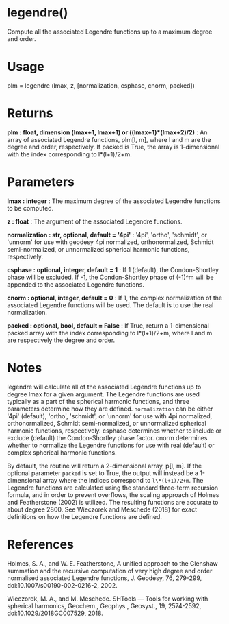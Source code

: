 # legendre()

Compute all the associated Legendre functions up to a maximum degree and
order.

# Usage

plm = legendre (lmax, z, [normalization, csphase, cnorm, packed])

# Returns

**plm : float, dimension (lmax+1, lmax+1) or ((lmax+1)\*(lmax+2)/2)**
:   An array of associated Legendre functions, plm[l, m], where l and m are the degree and order, respectively. If packed is True, the array is 1-dimensional with the index corresponding to l\*(l+1)/2+m.

# Parameters

**lmax : integer**
:   The maximum degree of the associated Legendre functions to be computed.

**z : float**
:   The argument of the associated Legendre functions.

**normalization : str, optional, default = '4pi'**
:   '4pi', 'ortho', 'schmidt', or 'unnorm' for use with geodesy 4pi normalized, orthonormalized, Schmidt semi-normalized, or unnormalized spherical harmonic functions, respectively.

**csphase : optional, integer, default = 1**
:   If 1 (default), the Condon-Shortley phase will be excluded. If -1, the Condon-Shortley phase of (-1)^m will be appended to the associated Legendre functions.

**cnorm : optional, integer, default = 0**
:   If 1, the complex normalization of the associated Legendre functions will be used. The default is to use the real normalization.

**packed : optional, bool, default = False**
:   If True, return a 1-dimensional packed array with the index corresponding to l\*(l+1)/2+m, where l and m are respectively the degree and order.

# Notes

legendre will calculate all of the associated Legendre functions up to
degree lmax for a given argument. The Legendre functions are used typically
as a part of the spherical harmonic functions, and three parameters
determine how they are defined. `normalization` can be either '4pi'
(default), 'ortho', 'schmidt', or 'unnorm' for use with 4pi normalized,
orthonormalized, Schmidt semi-normalized, or unnormalized spherical
harmonic functions, respectively. csphase determines whether to include
or exclude (default) the Condon-Shortley phase factor. cnorm determines
whether to normalize the Legendre functions for use with real (default)
or complex spherical harmonic functions.

By default, the routine will return a 2-dimensional array, p[l, m]. If the
optional parameter `packed` is set to True, the output will instead be a
1-dimensional array where the indices correspond to `l\*(l+1)/2+m`. The
Legendre functions are calculated using the standard three-term recursion
formula, and in order to prevent overflows, the scaling approach of Holmes
and Featherstone (2002) is utilized. The resulting functions are accurate
to about degree 2800. See Wieczorek and Meschede (2018) for exact
definitions on how the Legendre functions are defined.

# References

Holmes, S. A., and W. E. Featherstone, A unified approach to the Clenshaw
summation and the recursive computation of very high degree and order
normalised associated Legendre functions, J. Geodesy, 76, 279-299,
doi:10.1007/s00190-002-0216-2, 2002.

Wieczorek, M. A., and M. Meschede. SHTools — Tools for working with
spherical harmonics, Geochem., Geophys., Geosyst., 19, 2574-2592,
doi:10.1029/2018GC007529, 2018.
    